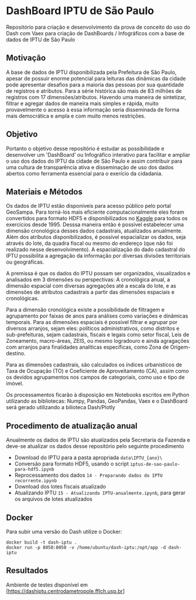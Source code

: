# DashBoard IPTU de São Paulo

Repositório para criação e desenvolvimento da prova de conceito do uso do Dash com Vaex para criação de DashBoards / Infográficos com a base de dados de IPTU de São Paulo

## Motivação

A base de dados de IPTU disponibilizada pela Prefeitura de São Paulo, apesar de possuir enorme potencial para leituras das dinâmicas da cidade pode apresentar desafios para a maioria das pessoas por sua quantidade de registros e atributos. Para a série histórica são mais de 83 milhões de registros com 17 dimensões/atributos. Havendo uma maneira de sintetizar, filtrar e agregar dados de maneira mais simples e rápida, muito provavelmente o acesso à essa informação seria disseminada de forma mais democrática e ampla e com muito menos restrições.

## Objetivo

Portanto o objetivo desse repositório é estudar as possibilidade e desenvolver um 'DashBoard' ou Infográfico interativo para facilitar e ampliar o uso dos dados do IPTU da cidade de São Paulo e assim contribuir para uma cultura de transparência ativa e disseminação de uso dos dados abertos como ferramenta essencial para o exerício da cidadania.

## Materiais e Métodos

Os dados de IPTU estão disponíveis para acesso público pelo portal GeoSampa. Para torná-los mais eficiente computacionalmente eles foram convertidos para formato HDF5 e disponibilizados no [Kaggle](https://www.kaggle.com/datasets/andasampa/iptu-sao-paulo) para todos os exercícios desde 1995. Desssa maneira então é possivel estabelecer uma dimensão cronológica desses dados cadastrais, atualizados anualmente. Além dos atributos disponibilizados, é possível espacializar os dados, seja através do lote, da quadra fiscal ou mesmo do endereço (que não foi realizado nesse desenvolvimento). A espacialização do dado cadastral do IPTU possibilita  a agregação da informação por diversas divisões territoriais ou geográficas.

A premissa é que os dados do IPTU possam ser organizados, visualizados e analisados em 3 dimensões ou perspectivas: A cronológica anual, a dimensão espacial com diversas agregações até a escala do lote, e as dimensões de atributos cadastrais a partir das dimensões espaciais e cronológicas. 

Para a dimensão cronológica existe a possibilidade de filtragem e agrupamento por faixas de anos para análises como variações e dinâmicas temporais. Para as dimensões espaciais é possível filtrar e agrupar por diversos arranjos, sejam eles: políticos administrativos, como distritos e sub-prefeituras, sejam cadastrais, fiscais e legais como setor fiscal, Leis de Zoneamento, macro-áreas, ZEIS, ou mesmo logradouro e ainda agragações com arranjos para finalidades analíticas específicas, como Zona de Origem-destino.

Para as dimensões cadastrais, são calculados os índices urbanísticos de Taxa de Ocupação (TO) e Coeficiente de Aproveitamento (CA), assim como os devidos agrupamentos nos campos de categoriais, como uso e tipo de imóvel. 

Os processamentos ficarão à disposição em Notebooks escritos em Python utilizando as bibliotecas: Numpy, Pandas, GeoPandas, Vaex e o DashBoard será gerado utilizando a bilioteca Dash/Plotly

## Procedimento de atualização anual

Anualmente os dados de IPTU são atualizados pela Secretaria da Fazenda e deve-se atualizar os dados desse repositório pelo seguinte procedimento

- Download do IPTU para a pasta apropriada `data\IPTU_{ano}\`
- Conversão para formato HDF5, usando o script `iptus-de-sao-paulo-para-hdf5.ipynb`
- Reprocessamento dos dados `14 - Preparando dados do IPTU recorrente.ipynb`
- Download dos lotes fiscais atualizado
- Atualizando IPTU `15 - Atualizando IPTU-anualmente.ipynb`, para gerar os arquivos de lotes atualizados

## Docker

Para subir uma versão do Dash utilize o Docker:

```
docker build -t dash-iptu .
docker run -p 8050:8050 -v /home/ubuntu/dash-iptu:/opt/app -d dash-iptu
```

## Resultados

Ambiente de testes disponível em [https://dashiptu.centrodametropole.fflch.usp.br]
